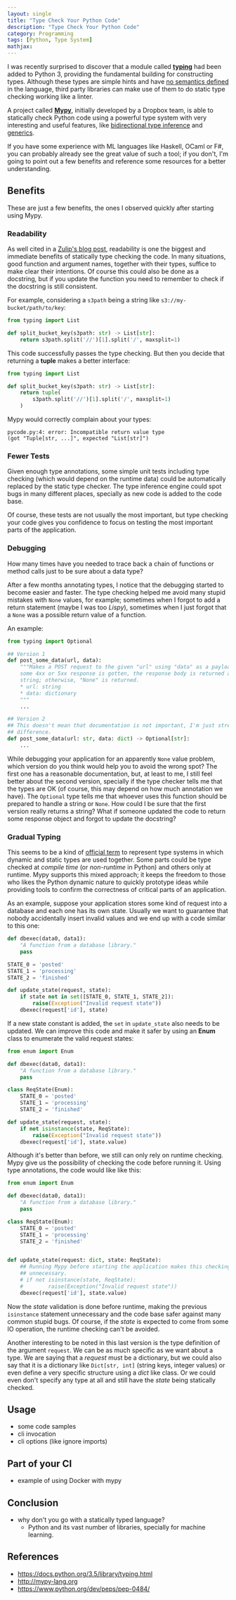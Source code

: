 ```yaml
---
layout: single
title: "Type Check Your Python Code"
description: "Type Check Your Python Code"
category: Programming
tags: [Python, Type System]
mathjax:
---
```


I was recently surprised to discover that a module called
[**typing**](https://docs.python.org/3.5/library/typing.html) had been added to
Python 3, providing the fundamental building for constructing types. Although
these types are simple hints and have
[no semantics defined](https://www.python.org/dev/peps/pep-0484/#abstract) in
the language, third party libraries can make use of them to do static type
checking working like a linter.

A project called [**Mypy**](http://mypy-lang.org/about.html), initially developed
by a Dropbox team, is able to statically check Python code using a powerful type
system with very interesting and useful features, like [bidirectional type
inference](https://people.mpi-sws.org/~joshua/bitype.pdf) and
[generics](http://mypy.readthedocs.io/en/latest/generics.html).

If you have some experience with ML languages like Haskell, OCaml or F#, you can
probably already see the great value of such a tool; if you don't, I'm going to
point out a few benefits and reference some resources for a better
understanding.


## Benefits

These are just a few benefits, the ones I observed quickly after starting using
Mypy.

### Readability

As well cited in a
[Zulip's blog post](http://blog.zulip.org/2016/10/13/static-types-in-python-oh-mypy/),
readability is one the biggest and immediate benefits of statically type checking
the code. In many situations, good function and argument names, together with
their types, suffice to make clear their intentions. Of course this could also
be done as a docstring, but if you update the function you need to remember to
check if the docstring is still consistent.

For example, considering a `s3path` being a string like
`s3://my-bucket/path/to/key`:

```python
from typing import List

def split_bucket_key(s3path: str) -> List[str]:
    return s3path.split('//')[1].split('/', maxsplit=1)
```

This code successfully passes the type checking. But then you decide that
returning a **tuple** makes a better interface:

```python
from typing import List

def split_bucket_key(s3path: str) -> List[str]:
    return tuple(
        s3path.split('//')[1].split('/', maxsplit=1)
    )
```

Mypy would correctly complain about your types:

```
pycode.py:4: error: Incompatible return value type
(got "Tuple[str, ...]", expected "List[str]")
```




### Fewer Tests

Given enough type annotations, some simple unit tests including type checking
(which would depend on the runtime data) could be automatically replaced by the
static type checker. The type inference engine could spot bugs in many different
places, specially as new code is added to the code base.

Of course, these tests are not usually the most important, but type checking
your code gives you confidence to focus on testing the most important parts of
the application.


### Debugging

How many times have you needed to trace back a chain of functions or
method calls just to be sure about a data type?

After a few months annotating types, I notice that the debugging started to
become easier and faster.
The type checking helped me avoid many stupid mistakes with `None` values, for
example; sometimes when I forgot to add a return statement (maybe I was too
*Lispy*), sometimes when I just forgot that a `None` was a possible return value
of a function.

An example:

```python
from typing import Optional

## Version 1
def post_some_data(url, data):
    """Makes a POST request to the given "url" using "data" as a payload. If
    some 4xx or 5xx response is gotten, the response body is returned as a
    string; otherwise, "None" is returned.
    * url: string
    * data: dictionary
    """
    ...

## Version 2
## This doesn't mean that documentation is not important, I'm just stressing the
## difference.
def post_some_data(url: str, data: dict) -> Optional[str]:
    ...
```

While debugging your application for an apparently `None` value problem, which
version do you think would help you to avoid the wrong spot? The first one has a
reasonable documentation, but, at least to me, I still feel better about the
second version, specially if the type checker tells me that the types are OK (of
course, this may depend on how much annotation we have). The `Optional` type
tells me that whoever uses this function should be prepared to handle a string
or `None`. How could I be sure that the first version really returns a string?
What if someone updated the code to return some response object and forgot to
update the docstring?


### Gradual Typing

This seems to be a kind of
[official term](https://en.wikipedia.org/wiki/Gradual_typing) to represent type
systems in which dynamic and static types are used together. Some parts could be
type checked at *compile time* (or *non-runtime* in Python) and others only at
runtime. Mypy supports this mixed approach; it keeps the freedom to those who
likes the Python dynamic nature to quickly prototype ideas while providing tools
to confirm the correctness of critical parts of an application.

As an example, suppose your application stores some kind of request into a
database and each one has its own state. Usually we want to guarantee that
nobody accidentally insert invalid values and we end up with a code similar to
this one:

```python
def dbexec(data0, data1):
    "A function from a database library."
    pass

STATE_0 = 'posted'
STATE_1 = 'processing'
STATE_2 = 'finished'

def update_state(request, state):
    if state not in set([STATE_0, STATE_1, STATE_2]):
        raise(Exception("Invalid request state"))
    dbexec(request['id'], state)
```

If a new state constant is added, the `set` in `update_state` also needs to be
updated. We can improve this code and make it safer by using an **Enum** class
to enumerate the valid request states:

```python
from enum import Enum

def dbexec(data0, data1):
    "A function from a database library."
    pass

class ReqState(Enum):
    STATE_0 = 'posted'
    STATE_1 = 'processing'
    STATE_2 = 'finished'

def update_state(request, state):
    if not isinstance(state, ReqState):
        raise(Exception("Invalid request state"))
    dbexec(request['id'], state.value)
```

Although it's better than before, we still can only rely on runtime checking.
Mypy give us the possibility of checking the code before running it. Using type
annotations, the code would like like this:

```python
from enum import Enum

def dbexec(data0, data1):
    "A function from a database library."
    pass

class ReqState(Enum):
    STATE_0 = 'posted'
    STATE_1 = 'processing'
    STATE_2 = 'finished'


def update_state(request: dict, state: ReqState):
    ## Running Mypy before starting the application makes this checking
    ## unnecessary.
    # if not isinstance(state, ReqState):
    #        raise(Exception("Invalid request state"))
    dbexec(request['id'], state.value)
```

Now the *state* validation is done before runtime, making the previous
`isinstance` statement unnecessary and the code base safer against many common
stupid bugs. Of course, if the *state* is expected to come from some IO
operation, the runtime checking can't be avoided.

Another interesting to be noted in this last version is the type definition of
the argument `request`. We can be as much specific as we want about a type. We
are saying that a *request* must be a dictionary, but we could also say that it
is a dictionary like `Dict[str, int]` (string keys, integer values) or even
define a very specific structure using a *dict* like class. Or we could even
don't specify any type at all and still have the *state* being statically
checked.

## Usage

* some code samples
* cli invocation
* cli options (like ignore imports)

## Part of your CI

* example of using Docker with mypy


## Conclusion

* why don't you go with a statically typed language?
    * Python and its vast number of libraries, specially for machine learning.

## References

* https://docs.python.org/3.5/library/typing.html
* http://mypy-lang.org
* https://www.python.org/dev/peps/pep-0484/
